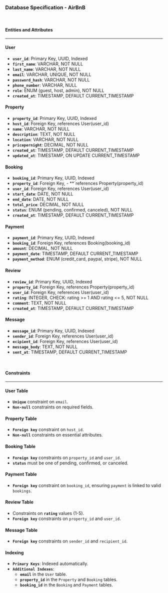 
### Database Specification - AirBnB

<br />

#### Entities and Attributes
---

#### User

- **`user_id`**: Primary Key, UUID, Indexed
- **`first_name`**: VARCHAR, NOT NULL
- **`last_name`**: VARCHAR, NOT NULL
- **`email`**: VARCHAR, UNIQUE, NOT NULL
- **`password_hash`**: VARCHAR, NOT NULL
- **`phone_number`**: VARCHAR, NULL
- **`role`**: ENUM (guest, host, admin), NOT NULL
- **`created_at`**: TIMESTAMP, DEFAULT CURRENT_TIMESTAMP


#### Property

- **`property_id`**: Primary Key, UUID, Indexed
- **`host_id`**: Foreign Key, references User(user_id)
- **`name`**: VARCHAR, NOT NULL
- **`description`**: TEXT, NOT NULL
- **`location`**: VARCHAR, NOT NULL
- **`pricepernight`**: DECIMAL, NOT NULL
- **`created_at`**: TIMESTAMP, DEFAULT CURRENT_TIMESTAMP
- **`updated_at`**: TIMESTAMP, ON UPDATE CURRENT_TIMESTAMP


#### Booking

- **`booking_id`**: Primary Key, UUID, Indexed
- **`property_id`**: Foreign Key, - **`references Property(property_id)
- **`user_id`**: Foreign Key, references User(user_id)
- **`start_date`**: DATE, NOT NULL
- **`end_date`**: DATE, NOT NULL
- **`total_price`**: DECIMAL, NOT NULL
- **`status`**: ENUM (pending, confirmed, canceled), NOT NULL
- **`created_at`**: TIMESTAMP, DEFAULT CURRENT_TIMESTAMP


#### Payment

- **`payment_id`**: Primary Key, UUID, Indexed
- **`booking_id`**: Foreign Key, references Booking(booking_id)
- **`amount`**: DECIMAL, NOT NULL
- **`payment_date`**: TIMESTAMP, DEFAULT CURRENT_TIMESTAMP
- **`payment_method`**: ENUM (credit_card, paypal, stripe), NOT NULL


#### Review

- **`review_id`**: Primary Key, UUID, Indexed
- **`property_id`**: Foreign Key, references Property(property_id)
- **`user_id`**: Foreign Key, references User(user_id)
- **`rating`**: INTEGER, CHECK: rating >= 1 AND rating <= 5, NOT NULL
- **`comment`**: TEXT, NOT NULL
- **`created_at`**: TIMESTAMP, DEFAULT CURRENT_TIMESTAMP


#### Message

- **`message_id`**: Primary Key, UUID, Indexed
- **`sender_id`**: Foreign Key, references User(user_id)
- **`ecipient_id`**: Foreign Key, references User(user_id)
- **`message_body`**: TEXT, NOT NULL
- **`sent_at`**: TIMESTAMP, DEFAULT CURRENT_TIMESTAMP

<br />


#### Constraints
---

#### User Table

- **`Unique`** constraint on `email`.
- **`Non-null`** constraints on required fields.


#### Property Table

- **`Foreign key`** constraint on `host_id`.
- **`Non-null`** constraints on essential attributes.

#### Booking Table

- **`Foreign key`** constraints on `property_id` and `user_id`.
- **`status`** must be one of pending, confirmed, or canceled.


#### Payment Table

- **`Foreign key`** constraint on `booking_id`, ensuring `payment` is linked to valid `bookings`.


#### Review Table

- Constraints on **`rating`** values (1-5).
- **`Foreign key`** constraints on `property_id` and `user_id`.


#### Message Table

- **`Foreign key`** constraints on `sender_id` and `recipient_id`.


#### Indexing

- **`Primary Keys`**: Indexed automatically.
- **`Additional Indexes`**:
    - **`email`** in the `User` table.
    - **`property_id`** in the `Property` and `Booking` tables.
    - **`booking_id`** in the `Booking` and `Payment` tables.

